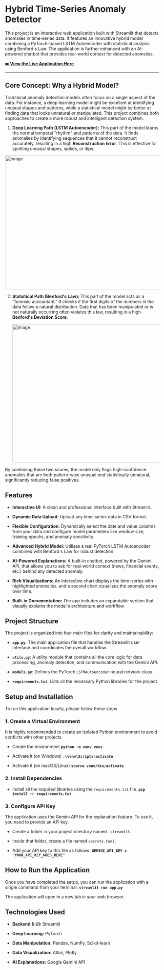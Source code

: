 # Hybrid Time-Series Anomaly Detector

This project is an interactive web application built with Streamlit that detects anomalies in time-series data. It features an innovative hybrid model combining a PyTorch-based LSTM Autoencoder with statistical analysis using Benford's Law. The application is further enhanced with an AI-powered chatbot that provides real-world context for detected anomalies.

**[➡️ View the Live Application Here](https://hybrid-anomaly-detector-app-krisha-sompura.streamlit.app/)**

---

## Core Concept: Why a Hybrid Model?

Traditional anomaly detection models often focus on a single aspect of the data. For instance, a deep learning model might be excellent at identifying unusual shapes and patterns, while a statistical model might be better at finding data that looks unnatural or manipulated. This project combines both approaches to create a more robust and intelligent detection system.

1. **Deep Learning Path (LSTM Autoencoder):** This part of the model learns the normal temporal "rhythm" and patterns of the data. It finds anomalies by identifying sequences that it cannot reconstruct accurately, resulting in a high **Reconstruction Error**. This is effective for spotting unusual shapes, spikes, or dips.


<img width="1339" height="437" alt="image" src="https://github.com/user-attachments/assets/51e2bd47-e4a8-48e2-8264-ae69a262f909" />


2. **Statistical Path (Benford's Law):** This part of the model acts as a "forensic accountant." It checks if the first digits of the numbers in the data follow a natural distribution. Data that has been manipulated or is not naturally occurring often violates this law, resulting in a high **Benford's Deviation Score**.


    <img width="816" height="452" alt="image" src="https://github.com/user-attachments/assets/0697c004-e887-4876-ab5c-cc5d83704f0e" />



By combining these two scores, the model only flags high-confidence anomalies that are both pattern-wise unusual *and* statistically unnatural, significantly reducing false positives.

## Features

* **Interactive UI:** A clean and professional interface built with Streamlit.

* **Dynamic Data Upload:** Upload any time-series data in CSV format.

* **Flexible Configuration:** Dynamically select the date and value columns from your data and configure model parameters like window size, training epochs, and anomaly sensitivity.

* **Advanced Hybrid Model:** Utilizes a real PyTorch LSTM Autoencoder combined with Benford's Law for robust detection.

* **AI-Powered Explanations:** A built-in chatbot, powered by the Gemini API, that allows you to ask for real-world context (news, financial events, etc.) behind any detected anomaly.

* **Rich Visualizations:** An interactive chart displays the time-series with highlighted anomalies, and a second chart visualizes the anomaly score over time.

* **Built-in Documentation:** The app includes an expandable section that visually explains the model's architecture and workflow.



## Project Structure

The project is organized into four main files for clarity and maintainability:

* **`app.py`**: The main application file that handles the Streamlit user interface and coordinates the overall workflow.

* **`utils.py`**: A utility module that contains all the core logic for data processing, anomaly detection, and communication with the Gemini API.

* **`models.py`**: Defines the PyTorch `LSTMAutoencoder` neural network class.

* **`requirements.txt`**: Lists all the necessary Python libraries for the project.

## Setup and Installation

To run this application locally, please follow these steps.

### 1. Create a Virtual Environment

It is highly recommended to create an isolated Python environment to avoid conflicts with other projects.

- Create the environment
**`python -m venv venv`**

- Activate it (on Windows)
**`.\venv\Scripts\activate`**

- Activate it (on macOS/Linux)
**`source venv/bin/activate`**


### 2. Install Dependencies

- Install all the required libraries using the `requirements.txt` file.
**`pip install -r requirements.txt`**


### 3. Configure API Key

The application uses the Gemini API for the explanation feature. To use it, you need to provide an API key.

* Create a folder in your project directory named `.streamlit`.

* Inside that folder, create a file named `secrets.toml`.

* Add your API key to this file as follows:
**`GEMINI_API_KEY = "YOUR_API_KEY_GOES_HERE"`**


## How to Run the Application

Once you have completed the setup, you can run the application with a single command from your terminal:
**`streamlit run app.py`**


The application will open in a new tab in your web browser.

## Technologies Used

* **Backend & UI:** Streamlit

* **Deep Learning:** PyTorch

* **Data Manipulation:** Pandas, NumPy, Scikit-learn

* **Data Visualization:** Altair, Plotly

* **AI Explanations:** Google Gemini API
